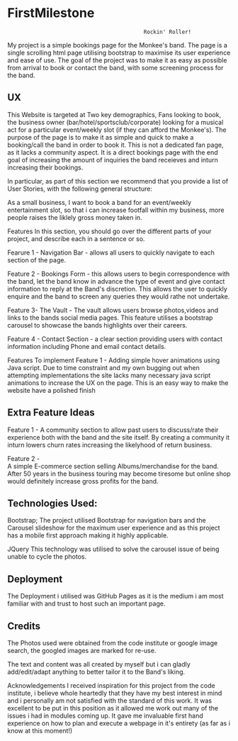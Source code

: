 # FirstMilestone

                                               Rockin' Roller! 

My project is a simple bookings page for the Monkee's band.
The page is a single scrolling html page utilising bootstrap to maximise its user experience and ease of use.
The goal of the project was to make it as easy as possible from arrival to book or contact the band, with some screening process for the band.



<h2>UX</h2>
This Website is targeted at Two key demographics, Fans looking to book,  the business owner (bar/hotel/sportsclub/corporate) looking for a musical act for a particular event/weekly slot (if they can afford the Monkee's).
The purpose of the page is to make it as simple and quick to make a booking/call the band in order to book it. This is not a dedicated fan page, as it lacks a community aspect.
It is a direct bookings page with the end goal of increasing the amount of inquiries the band receieves and inturn increasing their bookings.

In particular, as part of this section we recommend that you provide a list of User Stories, with the following general structure:


As a small business, I want to book a band for an event/weekly entertainment slot, so that i can increase footfall within my business, more people raises the liklely gross money taken in.

Features
In this section, you should go over the different parts of your project, and describe each in a sentence or so.

Fearure 1 -
Navigation Bar -  allows all users to quickly navigate to each section of the page.

Feature 2 - 
Bookings Form - this allows users to begin correspondence with the band, let the band know in advance the type of event and give contact information to reply at the Band's discretion.
This allows the user to quickly enquire and the band to screen any queries they would rathe not undertake.

Feature 3-
The Vault -  The vault allows users browse photos,videos and links to the bands social media pages. 
This feature utilises a bootstrap carousel to showcase the bands highlights over their careers.

Feature 4 - 
Contact Section - a clear section providing users with contact information including Phone and email contact details.

Features To implement
Feature 1 - Adding simple hover animations using Java script.
Due to time constraint and my own bugging out when attempting implementations the site lacks many necessary java script animations to increase the UX on the page. 
This is an easy way to make the website have a polished finish


<h2>Extra Feature Ideas</h2>
Feature 1 - 
A community section to allow past users to discuss/rate their experience both with the band and the site itself. 
By creating a community it inturn lowers churn rates increasing the likelyhood of return business.

Feature 2 -  
A simple E-commerce section selling Albums/merchandise for the band. After 50 years in the business touring may become tiresome but online shop would definitely increase gross profits for the band.



<h2>Technologies Used:</h2>

Bootstrap;
The project utilised Bootstrap for navigation bars and the Carousel slideshow for the maximum user experience and as this project has a mobile first
approach making it highly applicable.

JQuery
This technology was utilised to solve the carousel issue of being unable to cycle the photos.

<h2>Deployment</h2>

The Deployment i utilised was GitHub Pages as it is the medium i am most familiar with and trust to host such an important page.


<h2>Credits</h2>

The Photos used were obtained from the code institute or google image search, the googled images are marked for re-use.

The text and content was all created by myself but i can gladly add/edit/adapt anything to better tailor it to the Band's liking.

Acknowledgements
I received inspiration for this project from the code institute, i believe whole heartedly that they have my best interest in mind and i personally
am not satisfied with the standard of this work. It was excellent to be put in this position as it allowed me work out many of the issues i had in modules coming up.
It gave me invaluable first hand experience on how to plan and execute a webpage in it's entirety (as far as i know at this moment!)

